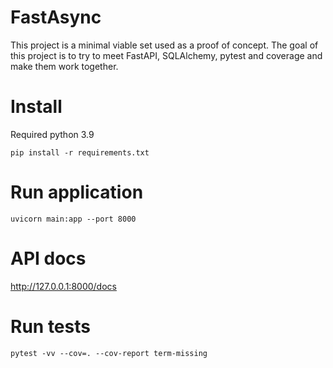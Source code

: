 # FastAsync

This project is a minimal viable set used as a proof of concept.
The goal of this project is to try to meet FastAPI, SQLAlchemy, pytest and coverage and make them  work together.

# Install

Required python 3.9

```shell
pip install -r requirements.txt
```

# Run application

```shell
uvicorn main:app --port 8000
```

# API docs

<http://127.0.0.1:8000/docs>

# Run tests

```shell
pytest -vv --cov=. --cov-report term-missing
```
